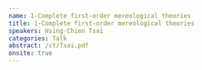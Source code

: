 ```yaml
---
name: 1-Complete first-order mereological theories
title: 1-Complete first-order mereological theories
speakers: Hsing-Chien Tsai
categories: Talk
abstract: /ct/Tsai.pdf
onsite: true
---
```

